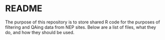 # README

The purpose of this repository is to store shared R code for the purposes of filtering and QAing data from NEP sites. Below are a list of files, what they do, and how they should be used.
